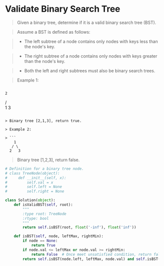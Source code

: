 # Validate Binary Search Tree

> Given a binary tree, determine if it is a valid binary search tree (BST).

> Assume a BST is defined as follows:

> * The left subtree of a node contains only nodes with keys less than the node's key.

> * The right subtree of a node contains only nodes with keys greater than the node's key.

> * Both the left and right subtrees must also be binary search trees.

> Example 1:

> ```
    2
   / \
  1   3
```

> Binary tree [2,1,3], return true.

> Example 2:

> ```
    1
   / \
  2   3
```

> Binary tree [1,2,3], return false.

```Python
# Definition for a binary tree node.
# class TreeNode(object):
#     def __init__(self, x):
#         self.val = x
#         self.left = None
#         self.right = None

class Solution(object):
    def isValidBST(self, root):
        """
        :type root: TreeNode
        :rtype: bool
        """
        return self.isBST(root, float('-inf'), float('inf'))

    def isBST(self, node, leftMax, rightMin):
        if node == None:
            return True
        if node.val <= leftMax or node.val >= rightMin:
            return False  # Once meet unsatisfied condition, return false. Otherwise continue recursion
        return self.isBST(node.left, leftMax, node.val) and self.isBST(node.right, node.val, rightMin)
```

